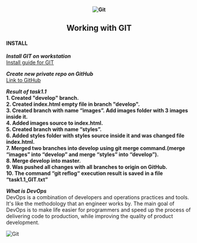 <h4 align="center">
  <img alt="Git" src="https://habrastorage.org/r/w780/getpro/habr/post_images/55e/4c7/551/55e4c75510c933abb382390fbd9501c6.jpg">
</h4>


<h2 align="center"> Working with GIT </h2>

<h4 align="left"> INSTALL </h4>

***Install GIT on workstation*** <br>
<a href="https://git-scm.com/book/ru/v2/%D0%92%D0%B2%D0%B5%D0%B4%D0%B5%D0%BD%D0%B8%D0%B5-%D0%A3%D1%81%D1%82%D0%B0%D0%BD%D0%BE%D0%B2%D0%BA%D0%B0-Git"> Install guide for GIT </a> <br>

***Create new private repo on GitHub***<br>
<a href="https://github.com/">Link to GitHub</a><br>

***Result of task1.1***<br>
**1. Created "develop" branch.**<br>
**2. Created index.html empty file in branch "develop".** <br>
**3. Created branch with name “images”. Add images folder with 3 images inside it.** <br>
**4. Added images source to index.html.** <br>
**5. Created branch with name “styles”.** <br>
**6. Added styles folder with styles source inside it and was changed file index.html.** <br>
**7. Merged two branches into develop using git merge command.(merge “images” into “develop” and merge “styles” into “develop”).** <br>
**8. Merge develop into master.** <br>
**9. Was pushed all changes with all branches to origin on GitHub.** <br>
**10. The command “git reflog“ execution result is saved in a file “task1.1_GIT.txt”** <br> 

***What is DevOps*** <br>
DevOps is a combination of developers and operations practices and tools. It's like the methodology that an engineer works by. The main goal of DevOps is to make life easier for programmers and speed up the process of delivering code to production, while improving the quality of product development.

<img alt="Git" src="https://github.com/zinchenko-ihor/DevOps_online_Kyiv_2021Q4/blob/master/m1/task1.1/images/GIT.png">
